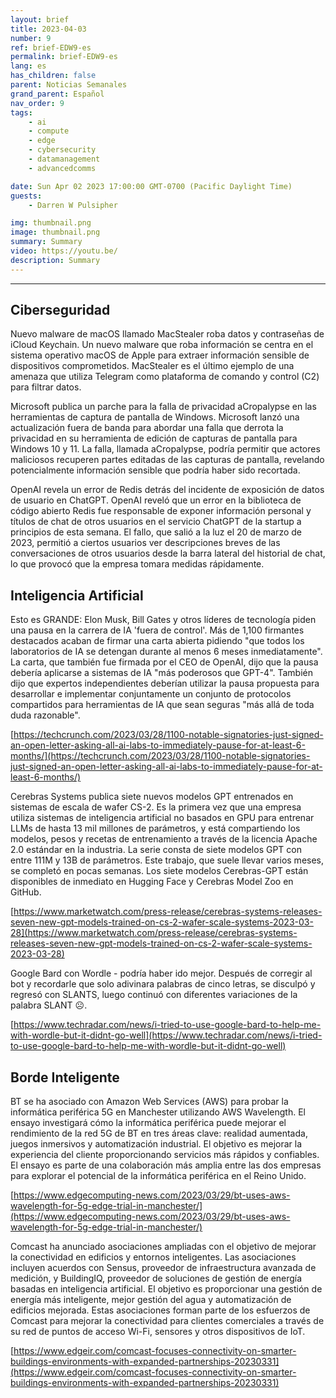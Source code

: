 ```yaml
---
layout: brief
title: 2023-04-03
number: 9
ref: brief-EDW9-es
permalink: brief-EDW9-es
lang: es
has_children: false
parent: Noticias Semanales
grand_parent: Español
nav_order: 9
tags:
    - ai
    - compute
    - edge
    - cybersecurity
    - datamanagement
    - advancedcomms

date: Sun Apr 02 2023 17:00:00 GMT-0700 (Pacific Daylight Time)
guests:
    - Darren W Pulsipher

img: thumbnail.png
image: thumbnail.png
summary: Summary
video: https://youtu.be/
description: Summary
---
```




---

## Ciberseguridad

Nuevo malware de macOS llamado MacStealer roba datos y contraseñas de iCloud Keychain. Un nuevo malware que roba información se centra en el sistema operativo macOS de Apple para extraer información sensible de dispositivos comprometidos. MacStealer es el último ejemplo de una amenaza que utiliza Telegram como plataforma de comando y control (C2) para filtrar datos.

Microsoft publica un parche para la falla de privacidad aCropalypse en las herramientas de captura de pantalla de Windows. Microsoft lanzó una actualización fuera de banda para abordar una falla que derrota la privacidad en su herramienta de edición de capturas de pantalla para Windows 10 y 11. La falla, llamada aCropalypse, podría permitir que actores maliciosos recuperen partes editadas de las capturas de pantalla, revelando potencialmente información sensible que podría haber sido recortada.

OpenAI revela un error de Redis detrás del incidente de exposición de datos de usuario en ChatGPT. OpenAI reveló que un error en la biblioteca de código abierto Redis fue responsable de exponer información personal y títulos de chat de otros usuarios en el servicio ChatGPT de la startup a principios de esta semana. El fallo, que salió a la luz el 20 de marzo de 2023, permitió a ciertos usuarios ver descripciones breves de las conversaciones de otros usuarios desde la barra lateral del historial de chat, lo que provocó que la empresa tomara medidas rápidamente.

## Inteligencia Artificial

Esto es GRANDE: Elon Musk, Bill Gates y otros líderes de tecnología piden una pausa en la carrera de IA 'fuera de control'. Más de 1,100 firmantes destacados acaban de firmar una carta abierta pidiendo "que todos los laboratorios de IA se detengan durante al menos 6 meses inmediatamente". La carta, que también fue firmada por el CEO de OpenAI, dijo que la pausa debería aplicarse a sistemas de IA "más poderosos que GPT-4". También dijo que expertos independientes deberían utilizar la pausa propuesta para desarrollar e implementar conjuntamente un conjunto de protocolos compartidos para herramientas de IA que sean seguras "más allá de toda duda razonable".

[https://techcrunch.com/2023/03/28/1100-notable-signatories-just-signed-an-open-letter-asking-all-ai-labs-to-immediately-pause-for-at-least-6-months/](https://techcrunch.com/2023/03/28/1100-notable-signatories-just-signed-an-open-letter-asking-all-ai-labs-to-immediately-pause-for-at-least-6-months/)

Cerebras Systems publica siete nuevos modelos GPT entrenados en sistemas de escala de wafer CS-2. Es la primera vez que una empresa utiliza sistemas de inteligencia artificial no basados en GPU para entrenar LLMs de hasta 13 mil millones de parámetros, y está compartiendo los modelos, pesos y recetas de entrenamiento a través de la licencia Apache 2.0 estándar en la industria. La serie consta de siete modelos GPT con entre 111M y 13B de parámetros. Este trabajo, que suele llevar varios meses, se completó en pocas semanas. Los siete modelos Cerebras-GPT están disponibles de inmediato en Hugging Face y Cerebras Model Zoo en GitHub.

[https://www.marketwatch.com/press-release/cerebras-systems-releases-seven-new-gpt-models-trained-on-cs-2-wafer-scale-systems-2023-03-28](https://www.marketwatch.com/press-release/cerebras-systems-releases-seven-new-gpt-models-trained-on-cs-2-wafer-scale-systems-2023-03-28)

Google Bard con Wordle - podría haber ido mejor. Después de corregir al bot y recordarle que solo adivinara palabras de cinco letras, se disculpó y regresó con SLANTS, luego continuó con diferentes variaciones de la palabra SLANT ☹.

[https://www.techradar.com/news/i-tried-to-use-google-bard-to-help-me-with-wordle-but-it-didnt-go-well](https://www.techradar.com/news/i-tried-to-use-google-bard-to-help-me-with-wordle-but-it-didnt-go-well)

## Borde Inteligente

BT se ha asociado con Amazon Web Services (AWS) para probar la informática periférica 5G en Manchester utilizando AWS Wavelength. El ensayo investigará cómo la informática periférica puede mejorar el rendimiento de la red 5G de BT en tres áreas clave: realidad aumentada, juegos inmersivos y automatización industrial. El objetivo es mejorar la experiencia del cliente proporcionando servicios más rápidos y confiables. El ensayo es parte de una colaboración más amplia entre las dos empresas para explorar el potencial de la informática periférica en el Reino Unido.

[https://www.edgecomputing-news.com/2023/03/29/bt-uses-aws-wavelength-for-5g-edge-trial-in-manchester/](https://www.edgecomputing-news.com/2023/03/29/bt-uses-aws-wavelength-for-5g-edge-trial-in-manchester/)

Comcast ha anunciado asociaciones ampliadas con el objetivo de mejorar la conectividad en edificios y entornos inteligentes. Las asociaciones incluyen acuerdos con Sensus, proveedor de infraestructura avanzada de medición, y BuildingIQ, proveedor de soluciones de gestión de energía basadas en inteligencia artificial. El objetivo es proporcionar una gestión de energía más inteligente, mejor gestión del agua y automatización de edificios mejorada. Estas asociaciones forman parte de los esfuerzos de Comcast para mejorar la conectividad para clientes comerciales a través de su red de puntos de acceso Wi-Fi, sensores y otros dispositivos de IoT.

[https://www.edgeir.com/comcast-focuses-connectivity-on-smarter-buildings-environments-with-expanded-partnerships-20230331](https://www.edgeir.com/comcast-focuses-connectivity-on-smarter-buildings-environments-with-expanded-partnerships-20230331)


